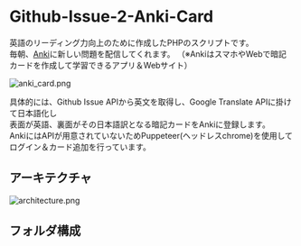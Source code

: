 # Github-Issue-2-Anki-Card

英語のリーディング力向上のために作成したPHPのスクリプトです。  
毎朝、[Anki](http://rs.luminousspice.com/how-to-anki/#i-1)に新しい問題を配信してくれます。
（※AnkiはスマホやWebで暗記カードを作成して学習できるアプリ＆Webサイト）  

![anki_card.png](https://raw.githubusercontent.com/t-kuni/github-issue-2-anki-card/master/docs/anki_card.png)
  
具体的には、Github Issue APIから英文を取得し、Google Translate APIに掛けて日本語化し  
表面が英語、裏面がその日本語訳となる暗記カードをAnkiに登録します。  
AnkiにはAPIが用意されていないためPuppeteer(ヘッドレスchrome)を使用してログイン＆カード追加を行っています。  

## アーキテクチャ



![architecture.png](https://raw.githubusercontent.com/t-kuni/github-issue-2-anki-card/master/docs/architecture.png)


## フォルダ構成

